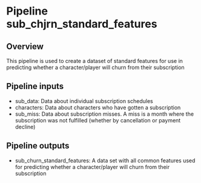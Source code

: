 # Pipeline sub_chjrn_standard_features

## Overview

This pipeline is used to create a dataset of standard features for use in predicting whether a character/player will churn from their subscription

## Pipeline inputs

- sub_data: Data about individual subscription schedules
- characters: Data about characters who have gotten a subscription
- sub_miss: Data about subscription misses. A miss is a month where the subscription was not fulfilled (whether by cancellation or payment decline)


## Pipeline outputs

- sub_churn_standard_features: A data set with all common features used for predicting whether a character/player will churn from their subscription
